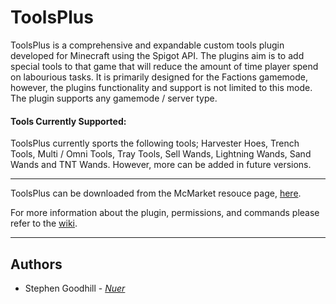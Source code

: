 # ToolsPlus
ToolsPlus is a comprehensive and expandable custom tools plugin developed for Minecraft using the Spigot API. The plugins aim is to add special tools to that game that will reduce the amount of time player spend on labourious tasks. It is primarily designed for the Factions gamemode, however, the plugins functionality and support is not limited to this mode. The plugin supports any gamemode / server type.

#### Tools Currently Supported:
ToolsPlus currently sports the following tools; Harvester Hoes, Trench Tools, Multi / Omni Tools, Tray Tools, Sell Wands, Lightning Wands, Sand Wands and TNT Wands. However, more can be added in future versions.

---

ToolsPlus can be downloaded from the McMarket resouce page, [here](https://www.mc-market.org/resources/7291/).

For more information about the plugin, permissions, and commands please refer to the [wiki](https://github.com/nbdSteve/ToolsPlus/wiki).

---

## Authors
* Stephen Goodhill - *[Nuer](https://nuer.dev)*
